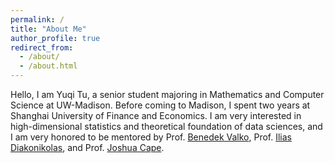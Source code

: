 ```yaml
---
permalink: /
title: "About Me"
author_profile: true
redirect_from: 
  - /about/
  - /about.html
---
```


Hello, I am Yuqi Tu, a senior student majoring in Mathematics and Computer Science at UW-Madison. Before coming to Madison, I spent two years at Shanghai University of Finance and Economics. I am very interested in high-dimensional statistics and theoretical foundation of data sciences, and I am very honored to be mentored by Prof. [Benedek Valko](https://people.math.wisc.edu/~valko/), Prof. [Ilias Diakonikolas](http://www.iliasdiakonikolas.org), and Prof. [Joshua Cape](https://jcape1.github.io/).
